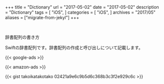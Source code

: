 +++
title = "Dictionary"
url = "2017-05-02"
date = "2017-05-02"
description = "Dictionary"
tags = [
    "iOS",
]
categories = [
    "iOS",
]
archives = "2017/05"
aliases = ["migrate-from-jekyl"]
+++



<br>

辞書配列の書き方  

Swiftの辞書配列です。辞書配列の作成と呼び出しについて記載します。  

<!-- Google Ads -->
{{< google-ads >}}

<!-- Amazon Ads -->
{{< amazon-ads >}}

{{< gist takoikatakotako 02421a9e6c9b5d6c368b3c3f2e929c6c >}}
